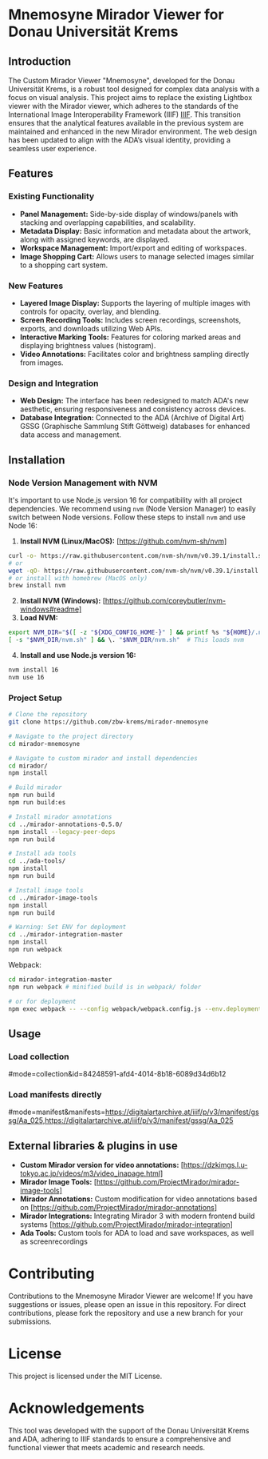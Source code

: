 # Mnemosyne Mirador Viewer for Donau Universität Krems

## Introduction
The Custom Mirador Viewer "Mnemosyne", developed for the Donau Universität Krems, is a robust tool designed for complex data analysis with a focus on visual analysis. This project aims to replace the existing Lightbox viewer with the Mirador viewer, which adheres to the standards of the International Image Interoperability Framework (IIIF) [IIIF](https://iiif.io). This transition ensures that the analytical features available in the previous system are maintained and enhanced in the new Mirador environment. The web design has been updated to align with the ADA’s visual identity, providing a seamless user experience.

## Features

### Existing Functionality
- **Panel Management:** Side-by-side display of windows/panels with stacking and overlapping capabilities, and scalability.
- **Metadata Display:** Basic information and metadata about the artwork, along with assigned keywords, are displayed.
- **Workspace Management:** Import/export and editing of workspaces.
- **Image Shopping Cart:** Allows users to manage selected images similar to a shopping cart system.

### New Features
- **Layered Image Display:** Supports the layering of multiple images with controls for opacity, overlay, and blending.
- **Screen Recording Tools:** Includes screen recordings, screenshots, exports, and downloads utilizing Web APIs.
- **Interactive Marking Tools:** Features for coloring marked areas and displaying brightness values (histogram).
- **Video Annotations:** Facilitates color and brightness sampling directly from images.

### Design and Integration
- **Web Design:** The interface has been redesigned to match ADA's new aesthetic, ensuring responsiveness and consistency across devices.
- **Database Integration:** Connected to the ADA (Archive of Digital Art) GSSG (Graphische Sammlung Stift Göttweig) databases for enhanced data access and management.

## Installation

### Node Version Management with NVM
It's important to use Node.js version 16 for compatibility with all project dependencies. We recommend using `nvm` (Node Version Manager) to easily switch between Node versions. Follow these steps to install `nvm` and use Node 16:

1. **Install NVM (Linux/MacOS):** [https://github.com/nvm-sh/nvm]
```bash
curl -o- https://raw.githubusercontent.com/nvm-sh/nvm/v0.39.1/install.sh | bash
# or
wget -qO- https://raw.githubusercontent.com/nvm-sh/nvm/v0.39.1/install.sh | bash
# or install with homebrew (MacOS only)
brew install nvm
```
2. **Install NVM (Windows):** [https://github.com/coreybutler/nvm-windows#readme]
3. **Load NVM:**
```bash
export NVM_DIR="$([ -z "${XDG_CONFIG_HOME-}" ] && printf %s "${HOME}/.nvm" || printf %s "${XDG_CONFIG_HOME}/nvm")"
[ -s "$NVM_DIR/nvm.sh" ] && \. "$NVM_DIR/nvm.sh"  # This loads nvm
```
4. **Install and use Node.js version 16:**
```bash
nvm install 16
nvm use 16
```

### Project Setup
```bash
# Clone the repository
git clone https://github.com/zbw-krems/mirador-mnemosyne

# Navigate to the project directory
cd mirador-mnemosyne

# Navigate to custom mirador and install dependencies
cd mirador/
npm install

# Build mirador 
npm run build
npm run build:es

# Install mirador annotations
cd ../mirador-annotations-0.5.0/
npm install --legacy-peer-deps
npm run build 

# Install ada tools
cd ../ada-tools/
npm install
npm run build

# Install image tools
cd ../mirador-image-tools
npm install
npm run build

# Warning: Set ENV for deployment
cd ../mirador-integration-master
npm install
npm run webpack
```

Webpack:
```bash
cd mirador-integration-master
npm run webpack # minified build is in webpack/ folder

# or for deployment
npm exec webpack -- --config webpack/webpack.config.js --env.deployment=/typo3conf/ext/va_mirador/Resources/Public/JavaScript/`git log --format='%H' -1`/
```


## Usage

### Load collection
#mode=collection&id=84248591-afd4-4014-8b18-6089d34d6b12

### Load manifests directly
#mode=manifest&manifests=https://digitalartarchive.at/iiif/p/v3/manifest/gssg/Aa_025,https://digitalartarchive.at/iiif/p/v3/manifest/gssg/Aa_025

## External libraries & plugins in use

- **Custom Mirador version for video annotations:** [https://dzkimgs.l.u-tokyo.ac.jp/videos/m3/video_inapage.html]
- **Mirador Image Tools:** [https://github.com/ProjectMirador/mirador-image-tools]
- **Mirador Annotations:** Custom modification for video annotations based on [https://github.com/ProjectMirador/mirador-annotations]
- **Mirador Integrations:** Integrating Mirador 3 with modern frontend build systems [https://github.com/ProjectMirador/mirador-integration]
- **Ada Tools:** Custom tools for ADA to load and save workspaces, as well as screenrecordings


# Contributing

Contributions to the Mnemosyne Mirador Viewer are welcome! If you have suggestions or issues, please open an issue in this repository. For direct contributions, please fork the repository and use a new branch for your submissions.

# License

This project is licensed under the MIT License.

# Acknowledgements

This tool was developed with the support of the Donau Universität Krems and ADA, adhering to IIIF standards to ensure a comprehensive and functional viewer that meets academic and research needs.
